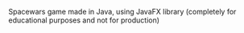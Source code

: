 Spacewars game made in Java, using JavaFX library (completely for educational purposes and not for production)
